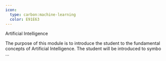 ```yaml
---
icon:
  type: carbon:machine-learning
  color: E91E63
---
```

Artificial Intelligence

The purpose of this module is to introduce the student to the fundamental concepts of Artificial Intelligence. The student will be introduced to symbo ... 
